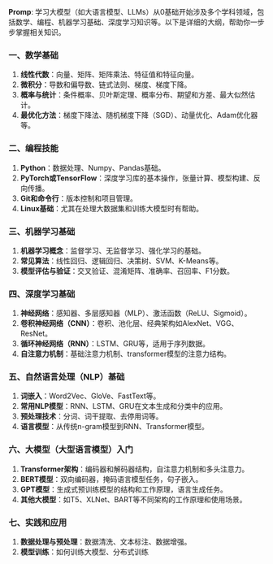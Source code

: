**Promp**: 学习大模型（如大语言模型、LLMs）从0基础开始涉及多个学科领域，包括数学、编程、机器学习基础、深度学习知识等。以下是详细的大纲，帮助你一步步掌握相关知识。

### 一、数学基础
   1. **线性代数**：向量、矩阵、矩阵乘法、特征值和特征向量。
   2. **微积分**：导数和偏导数、链式法则、梯度、梯度下降。
   3. **概率与统计**：条件概率、贝叶斯定理、概率分布、期望和方差、最大似然估计。
   4. **最优化方法**：梯度下降法、随机梯度下降（SGD）、动量优化、Adam优化器等。

### 二、编程技能
   1. **Python**：数据处理、Numpy、Pandas基础。
   2. **PyTorch或TensorFlow**：深度学习库的基本操作，张量计算、模型构建、反向传播。
   3. **Git和命令行**：版本控制和项目管理。
   4. **Linux基础**：尤其在处理大数据集和训练大模型时有帮助。

### 三、机器学习基础
   1. **机器学习概念**：监督学习、无监督学习、强化学习的基础。
   2. **常见算法**：线性回归、逻辑回归、决策树、SVM、K-Means等。
   3. **模型评估与验证**：交叉验证、混淆矩阵、准确率、召回率、F1分数。

### 四、深度学习基础
   1. **神经网络**：感知器、多层感知器（MLP）、激活函数（ReLU、Sigmoid）。
   2. **卷积神经网络（CNN）**：卷积、池化层、经典架构如AlexNet、VGG、ResNet。
   3. **循环神经网络（RNN）**：LSTM、GRU等，适用于序列数据。
   4. **自注意力机制**：基础注意力机制、transformer模型的注意力结构。

### 五、自然语言处理（NLP）基础
   1. **词嵌入**：Word2Vec、GloVe、FastText等。
   2. **常用NLP模型**：RNN、LSTM、GRU在文本生成和分类中的应用。
   3. **预处理技术**：分词、词干提取、去停用词等。
   4. **语言模型**：从传统n-gram模型到RNN、Transformer模型。

### 六、大模型（大型语言模型）入门
   1. **Transformer架构**：编码器和解码器结构，自注意力机制和多头注意力。
   2. **BERT模型**：双向编码器，掩码语言模型任务，句子嵌入。
   3. **GPT模型**：生成式预训练模型的结构和工作原理，语言生成任务。
   4. **其他大模型**：如T5、XLNet、BART等不同架构的工作原理和使用场景。

### 七、实践和应用
   1. **数据处理与预处理**：数据清洗、文本标注、数据增强。
   2. **模型训练**：如何训练大模型、分布式训练
